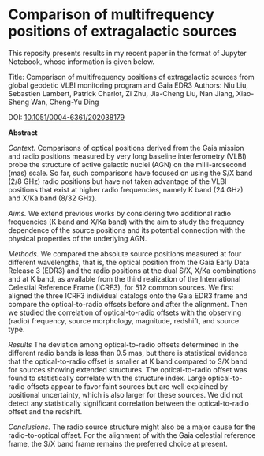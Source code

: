 # Comparison of multifrequency positions of extragalactic sources

This reposity presents results in my recent paper in the format of Jupyter
Notebook, whose information is given below.


Title: Comparison of multifrequency positions of extragalactic sources from
 global geodetic VLBI monitoring program and Gaia EDR3
Authors: Niu Liu, Sebastien Lambert, Patrick Charlot, Zi Zhu, Jia-Cheng Liu,
 Nan Jiang, Xiao-Sheng Wan, Cheng-Yu Ding
 
DOI: [10.1051/0004-6361/202038179](https://doi.org/10.1051/0004-6361/202038179)

**Abstract**

*Context.*
Comparisons of optical positions derived from the Gaia mission
and radio positions measured by very long baseline interferometry (VLBI)
probe the structure of active galactic nuclei (AGN) on the
milli-arcsecond (mas) scale. So far, such comparisons have focused on using
the S/X band (2/8 GHz) radio positions but have not taken advantage of the
VLBI positions that exist at higher radio frequencies, namely K band (24 GHz)
and X/Ka band (8/32 GHz).

*Aims.*
We extend previous works by considering two additional radio frequencies
(K band and X/Ka band) with the aim to study the frequency dependence of
the source positions and its potential connection with the physical
properties of the underlying AGN.

*Methods.*
We compared the absolute source positions measured at four different
wavelengths, that is, the optical position from the Gaia Early Data Release 3
(EDR3) and the radio positions at the dual S/X, X/Ka combinations and at
K band, as available from the third realization of the International
Celestial Reference Frame (ICRF3), for 512 common sources.
We first aligned the three ICRF3 individual catalogs onto the Gaia EDR3 frame
and compare the optical-to-radio offsets before and after the alignment.
Then we studied the correlation of optical-to-radio offsets with the
observing (radio) frequency, source morphology, magnitude, redshift,
and source type.

*Results*
The deviation among optical-to-radio offsets determined in the different
radio bands is less than 0.5 mas, but there is statistical evidence that
the optical-to-radio offset is smaller at K band compared to S/X band for
sources showing extended structures.
The optical-to-radio offset was found to statistically correlate with the
structure index.
Large optical-to-radio offsets appear to favor faint sources but are well
explained by positional uncertainty, which is also larger for these sources.
We did not detect any statistically significant correlation between the
optical-to-radio offset and the redshift.

*Conclusions.*
The radio source structure might also be a major cause for the
radio-to-optical offset.
For the alignment of with the Gaia celestial reference frame, the S/X band
frame remains the preferred choice at present.
